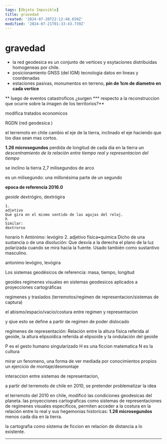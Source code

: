 ```yaml
---
tags: [Objeto Imposible]
title: gravedad
created: '2024-07-20T22:12:48.659Z'
modified: '2024-07-21T01:33:43.739Z'
---
```


# gravedad


- la red geodesica es un conjunto de vertices y esytaciones distribuidas homogeneas por chile.
- posicionamiento GNSS (del IGM) tecnologia datos en lineas y coordenadas
- estaciones pasivas, monumentos en terreno, **pin de 1cm de diametro en cada vertice**


** luego de eventos catastroficos ¿surgen *** respecto a la reconstruccion que ocurre sobre la imagen de los territorios?**

modifica tratados economicos

RGDN (red geodesica )

el terremoto en chile cambio el eje de la tierra, inclinado el eje haciendo que los dias sean mas cortos.

**1.26 microsegundos** perdida de longitud de cada dia en la tierra
un _descentramiento de la relaciòn entre tiempo real y representacion del tiempo_

se inclino la tierra 2,7 milisegundos de arco 

es un milisegundo: una millonésima parte de un segundo

**epoca de referencia 2016.0**

_geoide_
dextrógiro, dextrógira

    1.
    adjetivo
    Que gira en el mismo sentido de las agujas del reloj.
    h
    Similar:
    dextrorso

horario
h
Antónimo:
levógiro
2.
adjetivo
física•química
Dicho de una sustancia o de una disolución: Que desvía a la derecha el plano de la luz polarizada cuando se mira hacia la fuente. Usado también como sustantivo masculino.

antonimo 
levógiro, levógira


Los sistemas geodésicos de referencia: masa, tiempo, longitud


geoides
regimenes visuales en sistemas geodesicos aplicados a proyecciones cartográficas


regimenes y traslados (terremotos/regimen de representacion/sistemas de captura)


el abismo/espacio/vacio/costura entre regimen y representacion

y qiue esto se define a partir de regimen de poder dislocado 


regímenes de representación:  Relación entre la altura física referida al geoide, la altura elipsoídica referida al elipsoide y la ondulación del geoide 

P es el gesto humano singularizado
H es una ficcion matematica
N es la cultura


mirar un fenomeno, una forma de ver mediada por conocimientos propios
un ejercicio de montaje/desmontaje


interaccion entre sistemas de representacion, 


a partir del terremoto de chile en 2010, se pretender problematizar la idea



el terremoto del 2010 en chile, modificó las condiciones geodesicas del planeta. las proyecciones cartograficas como sistemas de representaciones de regimenes visuales especificos, permiten acceder a la costura en la relación entre lo real y sus hegemonias historicas: **1.26 microsegundos** menos cada dia en la tierra. 



la cartografia como sistema de ficcion en relacion de distancia a lo existente.

--- 



